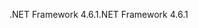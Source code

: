 <span data-ttu-id="1fac9-101">.NET Framework 4.6.1</span><span class="sxs-lookup"><span data-stu-id="1fac9-101">.NET Framework 4.6.1</span></span>